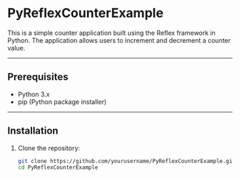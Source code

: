 # PyReflexCounterExample

This is a simple counter application built using the Reflex framework in Python. The application allows users to increment and decrement a counter value.

---

## Prerequisites

- Python 3.x
- pip (Python package installer)

---

## Installation

1. Clone the repository:
   ```bash
   git clone https://github.com/yourusername/PyReflexCounterExample.git
   cd PyReflexCounterExample
